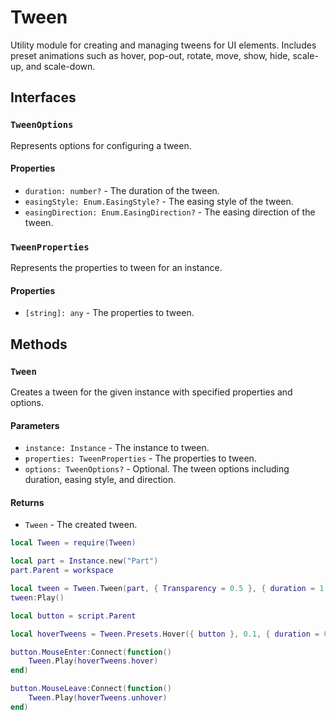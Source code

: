 # Tween

Utility module for creating and managing tweens for UI elements. Includes preset animations such as hover, pop-out, rotate, move, show, hide, scale-up, and scale-down.

## Interfaces

### `TweenOptions`

Represents options for configuring a tween.

#### Properties

- `duration: number?` - The duration of the tween.
- `easingStyle: Enum.EasingStyle?` - The easing style of the tween.
- `easingDirection: Enum.EasingDirection?` - The easing direction of the tween.

### `TweenProperties`

Represents the properties to tween for an instance.

#### Properties

- `[string]: any` - The properties to tween.

## Methods

### `Tween`

Creates a tween for the given instance with specified properties and options.

#### Parameters

- `instance: Instance` - The instance to tween.
- `properties: TweenProperties` - The properties to tween.
- `options: TweenOptions?` - Optional. The tween options including duration, easing style, and direction.

#### Returns

- `Tween` - The created tween.

```lua
local Tween = require(Tween)

local part = Instance.new("Part")
part.Parent = workspace

local tween = Tween.Tween(part, { Transparency = 0.5 }, { duration = 1 })
tween:Play()

local button = script.Parent

local hoverTweens = Tween.Presets.Hover({ button }, 0.1, { duration = 0.2 })

button.MouseEnter:Connect(function()
    Tween.Play(hoverTweens.hover)
end)

button.MouseLeave:Connect(function()
    Tween.Play(hoverTweens.unhover)
end)
```

